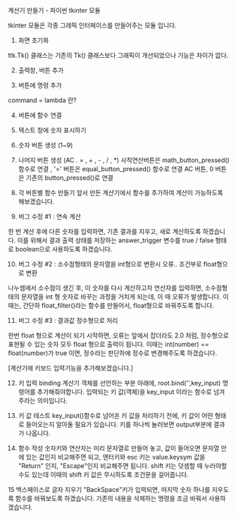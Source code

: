 계산기 만들기 - 파이썬 tkinter 모듈

tkinter 모듈은 각종 그래픽 인터페이스를 만들어주는 모듈 입니다. 

1. 화면 초기화

ttk.Tk() 클래스는 기존의 Tk() 클래스보다 그래픽이 개선되었으나 기능은 차이가 없다. 


2. 출력창, 버튼 추가 


3. 버튼에 명령 추가 

command = lambda 란?


4. 버튼에 함수 연결


5. 텍스트 창에 숫자 표시하기 

6. 숫자 버튼 생성 (1~9)

7. 나머지 버튼 생성 (AC . = , + , - , / , *)
사칙연산버튼은 math_button_pressed() 함수로 연결 , '=' 버튼은 equal_button_pressed() 함수로 연결
AC 버튼, 0 버튼은 기존의 button_pressed()로 연결


8. 각 버튼별 함수 만들기 
앞서 만든 계산기에서 함수를 추가하여 계산이 가능하도록 해보겠습니다. 


9. 버그 수정 #1 : 연속 계산

한 번 계산 후에 다른 숫자를 입력하면, 기존 결과를 지우고, 새로 계산하도록 하겠습니다. 
이를 위해서 결과 출력 상태를 저장하는 answer_trigger 변수를 true / false 형태로 boolean으로 사용하도록 하겠습니다. 


10. 버그 수정 #2 : 소수점형태의 문자열을 int형으로 변환시 오류.. 조건부로 float형으로 변환

나누셈에서 소수점이 생긴 후, 이 숫자를 다시 계산하고자 연산자를 입력하면, 소수점형태의 문자열을 int 형 숫자로 바꾸는 과정을 거치게 되는데, 이 때 오류가 발생합니다. 
이 때는, 간단하 float_filter()라는 함수를 만들어서, float형으로 바꿔주도록 합니다. 


11. 버그 수정 #3 : 결과값 정수형으로 처리 

한번 float 형으로 계산이 되기 시작하면, 오류는 앞에서 잡더라도 2.0 처럼, 정수형으로 표현될 수 있는 숫자 모두 float 형으로 출력이 됩니다. 이때는 int(number) == float(number)가 true 이면, 정수라는 판단하에 정수로 변경해주도록 하겠습니다. 


[계산기에 키보드 입력기능을 추가해보겠습니다.]

12. 키 입력 binding
계산기 객체를 선언하는 부분 아래에, root.bind('<Key>',key_input) 명령어를 추가해줘야합니다. 입력되는 키 값(객체)을 key_input 이라는 함수로 넘겨주라는 의미입니다. 


13. 키 값 테스트 
key_input()함수로 넘어온 키 값을 처리하기 전에, 키 값이 어떤 형태로 들어오는지 알아둘 필요가 있습니다. 
키를 하나씩 눌러보면 output부분에 결과가 나옵니다. 


14. 함수 작성 
숫자키와 연산자는 미리 문자열로 만들어 놓고, 값이 들어오면 문자열 안에 있는 값인지 비교해주면 되고, 엔터키와 esc 키는 value.keysym 값을 "Return" 인지, "Escape"인지 비교해주면 됩니다. shift 키는 덧셈할 때 누러야할 수도 있는데 이때의 shift 키 값은 무시하도록 조건문을 걸어줍니다. 


15 백스페이스로 글자 지우기 
"BackSpace"키가 입력되면, 마지막 숫자 하나를 지우도록 함수를 바꿔보도록 하겠습니다. 
기존의 내용을 삭제하는 명령을 조금 바꿔서 사용하겠습니다. 